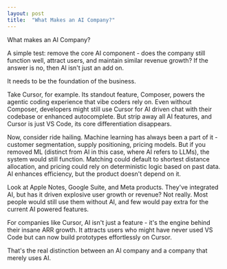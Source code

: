 ```yaml
---
layout: post
title:  "What Makes an AI Company?"
---
```


What makes an AI Company?

A simple test: remove the core AI component - does the company still function well, attract users, and maintain similar revenue growth? If the answer is no, then AI isn't just an add on.

 It needs to be the foundation of the business.

Take Cursor, for example. Its standout feature, Composer, powers the agentic coding experience that vibe coders rely on. Even without Composer, developers might still use Cursor for AI driven chat with their codebase or enhanced autocomplete. But strip away all AI features, and Cursor is just VS Code, its core differentiation disappears.

Now, consider ride hailing. Machine learning has always been a part of it - customer segmentation, supply positioning, pricing models. But if you removed ML (distinct from AI in this case, where AI refers to LLMs), the system would still function. Matching could default to shortest distance allocation, and pricing could rely on deterministic logic based on past data. AI enhances efficiency, but the product doesn't depend on it.

Look at Apple Notes, Google Suite, and Meta products. They've integrated AI, but has it driven explosive user growth or revenue? Not really. Most people would still use them without AI, and few would pay extra for the current AI powered features.

For companies like Cursor, AI isn't just a feature - it's the engine behind their insane ARR growth. It attracts users who might have never used VS Code but can now build prototypes effortlessly on Cursor.

That's the real distinction between an AI company and a company that merely uses AI.
